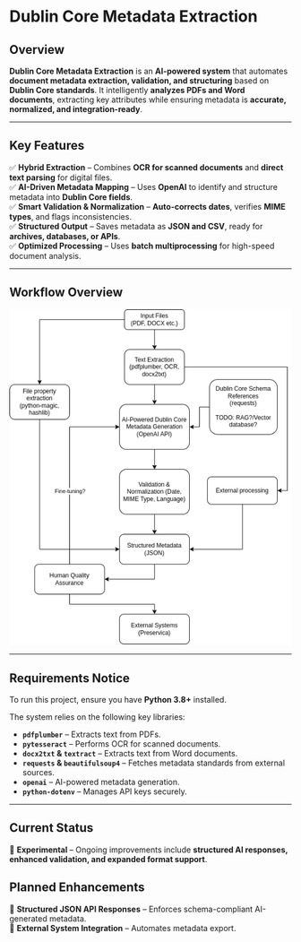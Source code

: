 # **Dublin Core Metadata Extraction**  

## **Overview**  
**Dublin Core Metadata Extraction** is an **AI-powered system** that automates **document metadata extraction, validation, and structuring** based on **Dublin Core standards**. It intelligently **analyzes PDFs and Word documents**, extracting key attributes while ensuring metadata is **accurate, normalized, and integration-ready**.  

---

## **Key Features**  
✅ **Hybrid Extraction** – Combines **OCR for scanned documents** and **direct text parsing** for digital files.  
✅ **AI-Driven Metadata Mapping** – Uses **OpenAI** to identify and structure metadata into **Dublin Core fields**.  
✅ **Smart Validation & Normalization** – **Auto-corrects dates**, verifies **MIME types**, and flags inconsistencies.  
✅ **Structured Output** – Saves metadata as **JSON and CSV**, ready for **archives, databases, or APIs**.  
✅ **Optimized Processing** – Uses **batch multiprocessing** for high-speed document analysis.  

---

## **Workflow Overview**

![Data Flow Diagram](flow.png)  

---

## **Requirements Notice**  
To run this project, ensure you have **Python 3.8+** installed.

The system relies on the following key libraries:  
- **`pdfplumber`** – Extracts text from PDFs.  
- **`pytesseract`** – Performs OCR for scanned documents.  
- **`docx2txt` & `textract`** – Extracts text from Word documents.  
- **`requests` & `beautifulsoup4`** – Fetches metadata standards from external sources.  
- **`openai`** – AI-powered metadata generation.  
- **`python-dotenv`** – Manages API keys securely.  

---

## **Current Status**  
🔬 **Experimental** – Ongoing improvements include **structured AI responses, enhanced validation, and expanded format support**.  

## **Planned Enhancements**  
🚀 **Structured JSON API Responses** – Enforces schema-compliant AI-generated metadata.  
🚀 **External System Integration** – Automates metadata export.